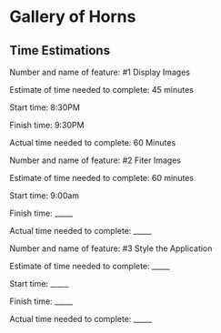 # Gallery of Horns

## Time Estimations

Number and name of feature: #1 Display Images

Estimate of time needed to complete: 45 minutes

Start time: 8:30PM

Finish time: 9:30PM

Actual time needed to complete: 60 Minutes


Number and name of feature: #2 Fiter Images

Estimate of time needed to complete: 60 minutes

Start time: 9:00am

Finish time: _____

Actual time needed to complete: _____


Number and name of feature: #3 Style the Application

Estimate of time needed to complete: _____

Start time: _____

Finish time: _____

Actual time needed to complete: _____


